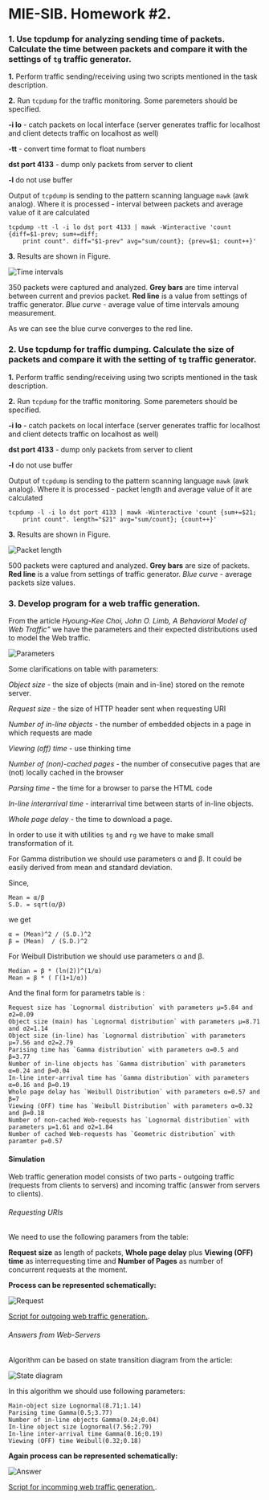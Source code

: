 # MIE-SIB. Homework #2. 

### 1. Use tcpdump for analyzing sending time of packets. Calculate the time between packets and compare it with the settings of `tg` traffic generator.

 **1.** Perform traffic sending/receiving using two scripts mentioned in the task description.

 **2.** Run `tcpdump` for the traffic monitoring. Some paremeters should be specified. 
	
   **-i lo** - catch packets on local interface (server generates traffic for localhost and client detects traffic on localhost as well)
	
   **-tt** - convert time format to float numbers
	
   **dst port 4133** - dump only packets from server to client
	
   **-l** do not use buffer 
	
Output of `tcpdump` is sending to the pattern scanning language `mawk` (awk analog). Where it is processed - interval between packets and average value of it are calculated

	tcpdump -tt -l -i lo dst port 4133 | mawk -Winteractive 'count {diff=$1-prev; sum+=diff; 
		print count". diff="$1-prev" avg="sum/count}; {prev=$1; count++}'

**3.** Results are shown in Figure.

![Time intervals](https://github.com/platomik/MIE-SIB/raw/master/homework2/timeintervals.jpg)

350 packets were captured and analyzed. **Grey bars** are time interval between current and previos packet. **Red line** is a value from settings of traffic generator. *Blue curve* - average value of time intervals amoung measurement. 

As we can see the blue curve converges to the red line.

### 2. Use tcpdump for traffic dumping. Calculate the size of packets and compare it with the setting of `tg` traffic generator.

 **1.** Perform traffic sending/receiving using two scripts mentioned in the task description.

 **2.** Run `tcpdump` for the traffic monitoring. Some paremeters should be specified. 

   **-i lo** - catch packets on local interface (server generates traffic for localhost and client detects traffic on localhost as well)
	
   **dst port 4133** - dump only packets from server to client
	
   **-l** do not use buffer 
	
Output of `tcpdump` is sending to the pattern scanning language `mawk` (awk analog). Where it is processed - packet length and average value of it are calculated

	tcpdump -l -i lo dst port 4133 | mawk -Winteractive 'count {sum+=$21; 
		print count". length="$21" avg="sum/count}; {count++}'

**3.** Results are shown in Figure.

![Packet length](https://github.com/platomik/MIE-SIB/raw/master/homework2/packetlength.jpg)

500 packets were captured and analyzed. **Grey bars** are size of packets. **Red line** is a value from settings of traffic generator. *Blue curve* - average packets size values. 

### 3. Develop program for a web traffic generation.

From the article *Hyoung-Kee Choi, John O. Limb, A Behavioral Model of Web Traffic"* we have the parameters and their expected distributions used to model the Web traffic.

![Parameters](https://github.com/platomik/MIE-SIB/raw/master/homework2/parameters.jpg)

Some clarifications on table with parameters:

*Object size* - the size of objects (main and in-line) stored on the remote server.

*Request size* - the size of HTTP header sent when requesting URI

*Number of in-line objects* - the number of embedded objects in a page in which requests are made

*Viewing (off) time* - use thinking time

*Number of (non)-cached pages* - the number of consecutive pages that are (not) locally cached in the browser

*Parsing time* - the time for a browser to parse the HTML code

*In-line interarrival time* - interarrival time between starts of in-line objects.

*Whole page delay* - the time to download a page.

In order to use it with utilities `tg` and `rg` we have to make small transformation of it. 

For Gamma distribution we should use parameters α and β. It could be easily derived from mean and standard deviation.

Since, 

	Mean = α/β
	S.D. = sqrt(α/β)

we get

	α = (Mean)^2 / (S.D.)^2
	β = (Mean)  / (S.D.)^2

For Weibull Distribution we should use parameters α and β. 

	Median = β * (ln(2))^(1/α)
	Mean = β * ( Г(1+1/α)) 

And the final form for parametrs table is :

	Request size has `Lognormal distribution` with parameters μ=5.84 and σ2=0.09
	Object size (main) has `Lognormal distribution` with parameters μ=8.71 and σ2=1.14
	Object size (in-line) has `Lognormal distribution` with parameters μ=7.56 and σ2=2.79
	Parising time has `Gamma distribution` with parameters α=0.5 and β=3.77
	Number of in-line objects has `Gamma distribution` with parameters α=0.24 and β=0.04
	In-line inter-arrival time has `Gamma distribution` with parameters α=0.16 and β=0.19
	Whole page delay has `Weibull Distribution` with parameters α=0.57 and β=7
	Viewing (OFF) time has `Weibull Distribution` with parameters α=0.32 and β=0.18
	Number of non-cached Web-requests has `Lognormal distribution` with parameters μ=1.61 and σ2=1.84
	Number of cached Web-requests has `Geometric distribution` with paramter p=0.57

#### Simulation

Web traffic generation model consists of two parts - outgoing traffic (requests from clients to servers) and incoming traffic (answer from servers to clients).

###### Requesting URIs

We need to use the following paramers from the table:

**Request size** as length of packets, **Whole page delay** plus **Viewing (OFF) time** as interrequesting time and **Number of Pages** as number of concurrent requests at the moment.

**Process can be represented schematically:**

![Request](https://github.com/platomik/MIE-SIB/raw/master/homework2/req.jpg)

[Script for outgoing web traffic generation.](https://github.com/platomik/MIE-SIB/blob/master/homework2/out.sh "out.sh").

###### Answers from Web-Servers

Algorithm can be based on state transition diagram from the article:

![State diagram](https://github.com/platomik/MIE-SIB/raw/master/homework2/statedia.jpg)

In this algorithm we should use following parameters:

	Main-object size Lognormal(8.71;1.14)
	Parising time Gamma(0.5;3.77)
	Number of in-line objects Gamma(0.24;0.04)
	In-line object size Lognormal(7.56;2.79)
	In-line inter-arrival time Gamma(0.16;0.19)
	Viewing (OFF) time Weibull(0.32;0.18)

**Again process can be represented schematically:**

![Answer](https://github.com/platomik/MIE-SIB/raw/master/homework2/ans.jpg)

[Script for incomming web traffic generation.](https://github.com/platomik/MIE-SIB/blob/master/homework2/in.sh "in.sh").